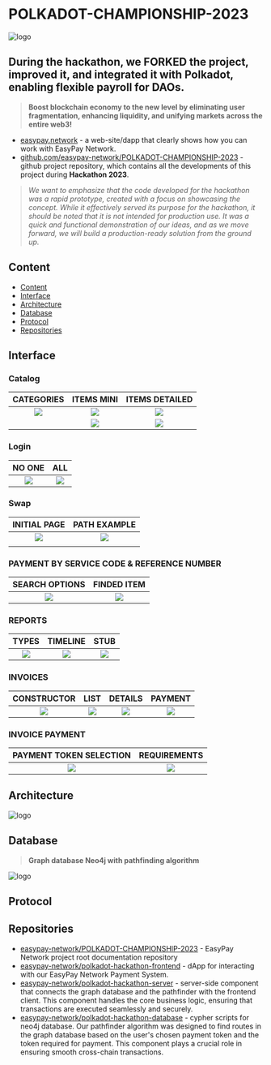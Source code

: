 # POLKADOT-CHAMPIONSHIP-2023

![logo](./resources/logo.jpg)

## During the hackathon, we FORKED the project, improved it, and integrated it with Polkadot, enabling flexible payroll for DAOs.

> **Boost blockchain economy to the new level by eliminating user fragmentation, enhancing liquidity, and unifying markets across the entire web3!**

* [easypay.network](https://easypay.network) - a web-site/dapp that clearly shows how you can work with EasyPay Network.
* [github.com/easypay-network/POLKADOT-CHAMPIONSHIP-2023](https://github.com/easypay-network/POLKADOT-CHAMPIONSHIP-2023) - github project repository, which contains all the developments of this project during **Hackathon 2023**.

<blockquote style="font-style: italic;"> We want to emphasize that the code developed for the hackathon was a rapid prototype, created with a focus on showcasing the concept. While it effectively served its purpose for the hackathon, it should be noted that it is not intended for production use. It was a quick and functional demonstration of our ideas, and as we move forward, we will build a production-ready solution from the ground up.
</blockquote>

## Content
* [Content](#Content)
* [Interface](#Interface)
* [Architecture](#Architecture)
* [Database](#Database)
* [Protocol](#Protocol)
* [Repositories](#Repositories)

## Interface

### Catalog
CATEGORIES                          |  ITEMS MINI                         |  ITEMS DETAILED                     |
:----------------------------------:|:-----------------------------------:|:-----------------------------------:|
![](./resources/screenshots/1.png)  |  ![](./resources/screenshots/2.png) | ![](./resources/screenshots/10.png) |
|                                   |  ![](./resources/screenshots/3.png) | ![](./resources/screenshots/11.png) |

### Login
NO ONE                              |  ALL                                |
:----------------------------------:|:-----------------------------------:|
![](./resources/screenshots/4.png)  |  ![](./resources/screenshots/5.png) |

### Swap
INITIAL PAGE                        |  PATH EXAMPLE                        |
:----------------------------------:|:------------------------------------:|
![](./resources/screenshots/7.png)  |  ![](./resources/screenshots/6.png)  |
|                                   |                                      |

### PAYMENT BY SERVICE CODE & REFERENCE NUMBER
SEARCH OPTIONS                      |  FINDED ITEM                         |
:----------------------------------:|:------------------------------------:|
![](./resources/screenshots/12.png) |  ![](./resources/screenshots/13.png) |



### REPORTS
TYPES                                |  TIMELINE                            | STUB                                |
:-----------------------------------:|:------------------------------------:|:-----------------------------------:|
![](./resources/screenshots/14.png)  |  ![](./resources/screenshots/15.png) | ![](./resources/screenshots/16.png) |


### INVOICES
CONSTRUCTOR                          |  LIST                                | DETAILS                             | PAYMENT                             |
:-----------------------------------:|:------------------------------------:|:-----------------------------------:|:-----------------------------------:|
![](./resources/screenshots/17.png)  |  ![](./resources/screenshots/18.png) | ![](./resources/screenshots/19.png) | ![](./resources/screenshots/20.png) |

### INVOICE PAYMENT
PAYMENT TOKEN SELECTION              |REQUIREMENTS                         |
:-----------------------------------:|:-----------------------------------:|
![](./resources/screenshots/20.png)  |![](./resources/screenshots/21.png)  |





## Architecture

![logo](./resources/architecture.jpg)

## Database

> **Graph database Neo4j with pathfinding algorithm**

![logo](./resources/database.png)

## Protocol

## Repositories

* [easypay-network/POLKADOT-CHAMPIONSHIP-2023](https://github.com/easypay-network/POLKADOT-CHAMPIONSHIP-2023) - EasyPay Network project root documentation repository
* [easypay-network/polkadot-hackathon-frontend](https://github.com/easypay-network/polkadot-hackathon-frontend) - dApp for interacting with our EasyPay Network Payment System.
* [easypay-network/polkadot-hackathon-server](https://github.com/easypay-network/polkadot-hackathon-server) - server-side component that connects the graph database and the pathfinder with the frontend client. This component handles the core business logic, ensuring that transactions are executed seamlessly and securely.
* [easypay-network/polkadot-hackathon-database](https://github.com/easypay-network/polkadot-hackathon-database) - cypher scripts for neo4j database. Our pathfinder algorithm was designed to find routes in the graph database based on the user's chosen payment token and the token required for payment. This component plays a crucial role in ensuring smooth cross-chain transactions.

